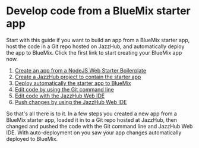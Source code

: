 # Develop code from a BlueMix starter app 
Start with this guide if you want to build an app from a BlueMix
starter app, host the code in a Git repo hosted on JazzHub, and automatically deploy
the app to BlueMix. Click the first link to start creating your BlueMix app now.

1. [Create an app from a NodeJS Web Starter Boilerplate](../guidebm/starterapp)
2. [Create a JazzHub project to contain the starter app](../guidebm/addcodetojh)
3. [Deploy automatically the starter app to BlueMix](../guidebm/checkjhauto)
4. [Edit code by using the Git command line](../guidebm/editgitcmdline)
5. [Edit code with the JazzHub Web IDE](../guidebm/editjheditor)
6. [Push changes by using the JazzHub Web IDE](../guidebm/pushchgfromjh)

So that's all there is to it. In a few steps you created a new app from a BlueMix starter app, loaded it 
in to a Git repo hosted at JazzHub, then changed and pushed the code with the Git command line and
JazzHub Web IDE. With auto-deployment on you saw your app changes automatically deployed to BlueMix. 
